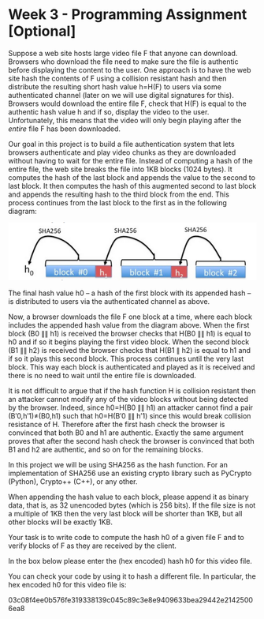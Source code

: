 # Week 3 - Programming Assignment [Optional]

Suppose a web site hosts large video file F that anyone can download. Browsers who download the file need to make sure the file is authentic before displaying the content to the user. One approach is to have the web site hash the contents of F using a collision resistant hash and then distribute the resulting short hash value h=H(F) to users via some authenticated channel (later on we will use digital signatures for this). Browsers would download the entire file F, check that H(F) is equal to the authentic hash value h and if so, display the video to the user. Unfortunately, this means that the video will only begin playing after the *entire* file F has been downloaded.

Our goal in this project is to build a file authentication system that lets browsers authenticate and play video chunks as they are downloaded without having to wait for the entire file. Instead of computing a hash of the entire file, the web site breaks the file into 1KB blocks (1024 bytes). It computes the hash of the last block and appends the value to the second to last block. It then computes the hash of this augmented second to last block and appends the resulting hash to the third block from the end. This process continues from the last block to the first as in the following diagram:

<img src="./sha256.png">

The final hash value h0 – a hash of the first block with its appended hash – is distributed to users via the authenticated channel as above.

Now, a browser downloads the file F one block at a time, where each block includes the appended hash value from the diagram above. When the first block (B0 ∥∥ h1) is received the browser checks that H(B0 ∥∥ h1) is equal to h0 and if so it begins playing the first video block. When the second block (B1 ∥∥ h2) is received the browser checks that H(B1 ∥ h2) is equal to h1 and if so it plays this second block. This process continues until the very last block. This way each block is authenticated and played as it is received and there is no need to wait until the entire file is downloaded.

It is not difficult to argue that if the hash function H is collision resistant then an attacker cannot modify any of the video blocks without being detected by the browser. Indeed, since h0=H(B0 ∥∥ h1) an attacker cannot find a pair (B′0,h′1)≠(B0,h1) such that h0=H(B′0 ∥∥ h′1) since this would break collision resistance of H. Therefore after the first hash check the browser is convinced that both B0 and h1 are authentic. Exactly the same argument proves that after the second hash check the browser is convinced that both B1 and h2 are authentic, and so on for the remaining blocks.

In this project we will be using SHA256 as the hash function. For an implementation of SHA256 use an existing crypto library such as PyCrypto (Python), Crypto++ (C++), or any other.

When appending the hash value to each block, please append it as binary data, that is, as 32 unencoded bytes (which is 256 bits). If the file size is not a multiple of 1KB then the very last block will be shorter than 1KB, but all other blocks will be exactly 1KB.

Your task is to write code to compute the hash h0 of a given file F and to verify blocks of F as they are received by the client.

In the box below please enter the (hex encoded) hash h0 for this video file.

You can check your code by using it to hash a different file. In particular, the hex encoded h0 for this video file is:

03c08f4ee0b576fe319338139c045c89c3e8e9409633bea29442e21425006ea8